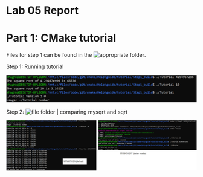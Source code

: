 # Lab 05 Report

# Part 1: CMake tutorial

Files for step 1 can be found in the ![appropriate folder](step1).

Step 1: Running tutorial

![step1](step1/tutorials.PNG)

Step 2: ![file folder](step2) | comparing mysqrt and sqrt

![step2](step2/mymath.png)
